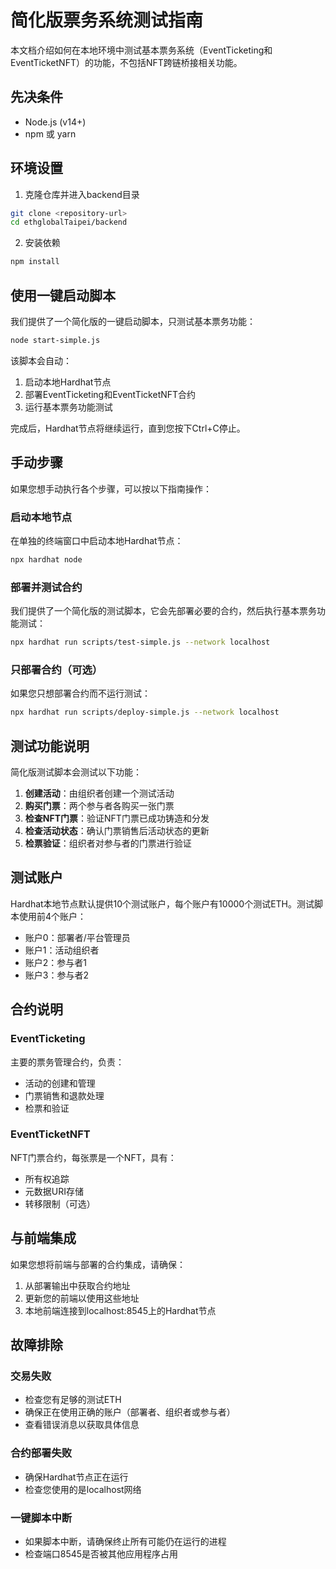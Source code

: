 # 简化版票务系统测试指南

本文档介绍如何在本地环境中测试基本票务系统（EventTicketing和EventTicketNFT）的功能，不包括NFT跨链桥接相关功能。

## 先决条件

- Node.js (v14+)
- npm 或 yarn

## 环境设置

1. 克隆仓库并进入backend目录
```bash
git clone <repository-url>
cd ethglobalTaipei/backend
```

2. 安装依赖
```bash
npm install
```

## 使用一键启动脚本

我们提供了一个简化版的一键启动脚本，只测试基本票务功能：

```bash
node start-simple.js
```

该脚本会自动：
1. 启动本地Hardhat节点
2. 部署EventTicketing和EventTicketNFT合约
3. 运行基本票务功能测试

完成后，Hardhat节点将继续运行，直到您按下Ctrl+C停止。

## 手动步骤

如果您想手动执行各个步骤，可以按以下指南操作：

### 启动本地节点

在单独的终端窗口中启动本地Hardhat节点：
```bash
npx hardhat node
```

### 部署并测试合约

我们提供了一个简化版的测试脚本，它会先部署必要的合约，然后执行基本票务功能测试：

```bash
npx hardhat run scripts/test-simple.js --network localhost
```

### 只部署合约（可选）

如果您只想部署合约而不运行测试：

```bash
npx hardhat run scripts/deploy-simple.js --network localhost
```

## 测试功能说明

简化版测试脚本会测试以下功能：

1. **创建活动**：由组织者创建一个测试活动
2. **购买门票**：两个参与者各购买一张门票
3. **检查NFT门票**：验证NFT门票已成功铸造和分发
4. **检查活动状态**：确认门票销售后活动状态的更新
5. **检票验证**：组织者对参与者的门票进行验证

## 测试账户

Hardhat本地节点默认提供10个测试账户，每个账户有10000个测试ETH。测试脚本使用前4个账户：
- 账户0：部署者/平台管理员
- 账户1：活动组织者
- 账户2：参与者1
- 账户3：参与者2

## 合约说明

### EventTicketing
主要的票务管理合约，负责：
- 活动的创建和管理
- 门票销售和退款处理
- 检票和验证

### EventTicketNFT
NFT门票合约，每张票是一个NFT，具有：
- 所有权追踪
- 元数据URI存储
- 转移限制（可选）

## 与前端集成

如果您想将前端与部署的合约集成，请确保：

1. 从部署输出中获取合约地址
2. 更新您的前端以使用这些地址
3. 本地前端连接到localhost:8545上的Hardhat节点

## 故障排除

### 交易失败
- 检查您有足够的测试ETH
- 确保正在使用正确的账户（部署者、组织者或参与者）
- 查看错误消息以获取具体信息

### 合约部署失败
- 确保Hardhat节点正在运行
- 检查您使用的是localhost网络

### 一键脚本中断
- 如果脚本中断，请确保终止所有可能仍在运行的进程
- 检查端口8545是否被其他应用程序占用 